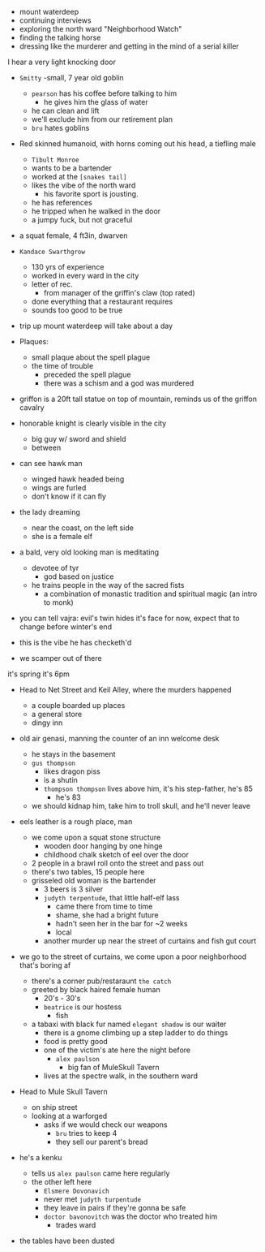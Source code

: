 - mount waterdeep
- continuing interviews
- exploring the north ward "Neighborhood Watch"
- finding the talking horse
- dressing like the murderer and getting in the mind of a serial killer


I hear a very light knocking door
- `Smitty` 
    -small, 7 year old goblin
    - `pearson` has his coffee before talking to him
        - he gives him the glass of water
    - he can clean and lift
    - we'll exclude him from our retirement plan
    - `bru` hates goblins
- Red skinned humanoid, with horns coming out his head, a tiefling male
    - `Tibult Monroe`
    - wants to be a bartender
    - worked at the `[snakes tail]`
    - likes the vibe of the north ward
        - his favorite sport is jousting.
    - he has references
    - he tripped when he walked in the door
    - a jumpy fuck, but not graceful
- a squat female, 4 ft3in, dwarven
- `Kandace Swarthgrow`
    - 130 yrs of experience
    - worked in every ward in the city
    - letter of rec.
        - from manager of the griffin's claw (top rated)
    - done everything that a restaurant requires
    - sounds too good to be true

- trip up mount waterdeep will take about a day

- Plaques:
    - small plaque about the spell plague
    - the time of trouble
        - preceded the spell plague
        - there was a schism and a god was murdered

- griffon is a 20ft tall statue on top of mountain, reminds us of the griffon cavalry
- honorable knight is clearly visible in the city
    - big guy w/ sword and shield
    - between 

- can see hawk man
    - winged hawk headed being
    - wings are furled
    - don't know if it can fly

- the lady dreaming
    - near the coast, on the left side
    - she is a female elf

- a bald, very old looking man is meditating
    - devotee of tyr
        - god based on justice
    - he trains people in the way of the sacred fists
        - a combination of monastic tradition and spiritual magic (an intro to monk)

- you can tell vajra: evil's twin hides it's face for now, expect that to change before winter's end
- this is the vibe he has checketh'd
- we scamper out of there

it's spring
it's 6pm

- Head to Net Street and Keil Alley, where the murders happened
    - a couple boarded up places
    - a general store
    - dingy inn

- old air genasi, manning the counter of an inn welcome desk
    - he stays in the basement
    - `gus thompson`
        - likes dragon piss
        - is a shutin
        - `thompson thompson` lives above him, it's his step-father, he's 85
            - he's 83
    - we should kidnap him, take him to troll skull, and he'll never leave

- eels leather is a rough place, man
    - we come upon a squat stone structure
        - wooden door hanging by one hinge
        - childhood chalk sketch of eel over the door
    - 2 people in a brawl roll onto the street and pass out
    - there's two tables, 15 people here
    - grisseled old woman is the bartender
        - 3 beers is 3 silver
        - `judyth terpentude`, that little half-elf lass
            - came there from time to time
            - shame, she had a bright future
            - hadn't seen her in the bar for ~2 weeks
            - local
        - another murder up near the street of curtains and fish gut court

- we go to the street of curtains, we come upon a poor neighborhood that's boring af
    - there's a corner pub/restaraunt `the catch`
    - greeted by black haired female human
        - 20's - 30's
        - `beatrice` is our hostess
            - fish
    - a tabaxi with black fur named `elegant shadow` is our waiter
        - there is a gnome climbing up a step ladder to do things
        - food is pretty good
        - one of the victim's ate here the night before
            - `alex paulson` 
                - big fan of MuleSkull Tavern
        - lives at the spectre walk, in the southern ward

- Head to Mule Skull Tavern
    - on ship street
    - looking at a warforged
        - asks if we would check our weapons
            - `bru` tries to keep 4
            - they sell our parent's bread

- he's a kenku
    - tells us `alex paulson` came here regularly
    - the other left here
        - `Elsmere Dovonavich`
        - never met `judyth turpentude`
        - they leave in pairs if they're gonna be safe
        - `doctor bavonovitch` was the doctor who treated him 
            - trades ward

- the tables have been dusted

